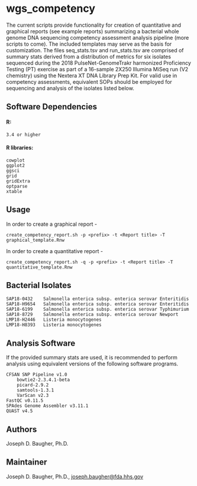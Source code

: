 wgs_competency
================

The current scripts provide functionality for creation of quantitative and graphical reports (see example reports) summarizing a bacterial whole genome DNA sequencing competency assessment analysis pipeline (more scripts to come). The included templates may serve as the basis for customization. The files seq_stats.tsv and run_stats.tsv are comprised of summary stats derived from a distribution of metrics for six isolates sequenced during the 2018 PulseNet-GenomeTrakr harmonized Proficiency Testing (PT) exercise as part of a 16-sample 2X250 Illumina MiSeq run (V2 chemistry) using the Nextera XT DNA Library Prep Kit. For valid use in competency assessments, equivalent SOPs should be employed for sequencing and analysis of the isolates listed below. 

## Software Dependencies

#### R:
    3.4 or higher
    
#### R libraries:
    cowplot
    ggplot2
    ggsci
    grid
    gridExtra
    optparse
    xtable

## Usage

In order to create a graphical report - 

    create_competency_report.sh -p <prefix> -t <Report title> -T graphical_template.Rnw

In order to create a quantitative report - 

    create_competency_report.sh -q -p <prefix> -t <Report title> -T quantitative_template.Rnw

## Bacterial Isolates

    SAP18-0432    Salmonella enterica subsp. enterica serovar Enteritidis
    SAP18-H9654   Salmonella enterica subsp. enterica serovar Enteritidis
    SAP18-6199    Salmonella enterica subsp. enterica serovar Typhimurium
    SAP18-8729    Salmonella enterica subsp. enterica serovar Newport
    LMP18-H2446   Listeria monocytogenes
    LMP18-H8393   Listeria monocytogenes

## Analysis Software
  If the provided summary stats are used, it is recommended to perform analysis using equivalent versions of the following software programs. 

    CFSAN SNP Pipeline v1.0
        bowtie2-2.3.4.1-beta
        picard-2.9.2
        samtools-1.3.1
        VarScan v2.3
    FastQC v0.11.5
    SPAdes Genome Assembler v3.11.1
    QUAST v4.5

## Authors

Joseph D. Baugher, Ph.D.

## Maintainer

Joseph D. Baugher, Ph.D., joseph.baugher@fda.hhs.gov
